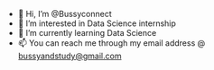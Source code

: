 - 👋 Hi, I’m @Bussyconnect
- 👀 I’m interested in Data Science internship 
- 🌱 I’m currently learning Data Science 
- 📫 You can reach me through my email address @ bussyandstudy@gmail.com 

<!---
Bussyconnect/Bussyconnect is a ✨ special ✨ repository because its `README.md` (this file) appears on your GitHub profile.
You can click the Preview link to take a look at your changes.
--->
